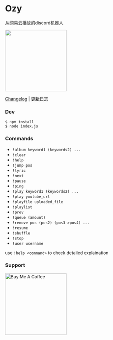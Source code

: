 # Ozy

从网易云播放的discord机器人

[<img src="https://dabuttonfactory.com/button.png?t=Add+to+Discord&f=Open+Sans-Bold&ts=25&tc=fff&hp=45&vp=20&c=round&bgt=unicolored&bgc=feb010&ebgc=073763" width="200">](https://discord.com/api/oauth2/authorize?client_id=807336052347371570&permissions=8&scope=bot)

[Changelog](https://github.com/k27dong/Ozy/blob/main/CHANGELOG_en.md) | [更新日志](https://github.com/k27dong/Ozy/blob/main/CHANGELOG.md)

### Dev
```
$ npm install
$ node index.js
```

### Commands
- `!album keyword1 (keywords2) ...`
- `!clear`
- `!help`
- `!jump pos`
- `!lyric`
- `!next`
- `!pause`
- `!ping`
- `!play keyword1 (keywords2) ...`
- `!play youtube_url`
- `!playfile uploaded_file`
- `!playlist`
- `!prev`
- `!queue (amount)`
- `!remove pos (pos2) (pos3->pos4) ...`
- `!resume`
- `!shuffle`
- `!stop`
- `!user username`

use `!help <command>` to check detailed explaination

### Support

<a href="https://www.buymeacoffee.com/kefan" target="_blank"><img src="https://cdn.buymeacoffee.com/buttons/v2/default-yellow.png" alt="Buy Me A Coffee" width="200"></a>